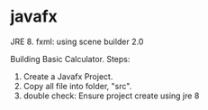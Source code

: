 # javafx
JRE 8.
fxml: using scene builder 2.0

Building Basic Calculator.
Steps: 
  1. Create a Javafx Project.
  2. Copy all file into folder, "src".
  3. double check: Ensure project create using jre 8
